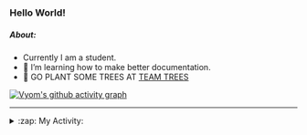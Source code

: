 ### Hello World!

##### About:
- Currently I am a student.
- 🌱 I’m learning how to make better documentation.
- 🌱 GO PLANT SOME TREES AT [TEAM TREES](https://teamtrees.org/)

[![Vyom's github activity graph](https://activity-graph.herokuapp.com/graph?username=Vyvy-vi)](https://github.com/ashutosh00710/github-readme-activity-graph)

---
<details>
  <summary>:zap: My Activity:</summary>
  
<!--START_SECTION:waka-->
![Code Time](http://img.shields.io/badge/Code%20Time-884%20hrs%2030%20mins-blue)

**I'm a Night 🦉** 

```text
🌞 Morning    93 commits     ██░░░░░░░░░░░░░░░░░░░░░░░   11.3% 
🌆 Daytime    221 commits    ██████░░░░░░░░░░░░░░░░░░░   26.85% 
🌃 Evening    279 commits    ████████░░░░░░░░░░░░░░░░░   33.9% 
🌙 Night      230 commits    ███████░░░░░░░░░░░░░░░░░░   27.95%

```
📅 **I'm Most Productive on Sunday** 

```text
Monday       123 commits    ███░░░░░░░░░░░░░░░░░░░░░░   14.95% 
Tuesday      126 commits    ███░░░░░░░░░░░░░░░░░░░░░░   15.31% 
Wednesday    104 commits    ███░░░░░░░░░░░░░░░░░░░░░░   12.64% 
Thursday     113 commits    ███░░░░░░░░░░░░░░░░░░░░░░   13.73% 
Friday       108 commits    ███░░░░░░░░░░░░░░░░░░░░░░   13.12% 
Saturday     79 commits     ██░░░░░░░░░░░░░░░░░░░░░░░   9.6% 
Sunday       170 commits    █████░░░░░░░░░░░░░░░░░░░░   20.66%

```


📊 **This Week I Spent My Time On** 

```text
🔥 Editors: 
VS Code                  6 hrs 20 mins       █████████████████████████   100.0%

🐱‍💻 Projects: 
CSF                      5 hrs 37 mins       ██████████████████████░░░   88.73% 
praise                   42 mins             ██░░░░░░░░░░░░░░░░░░░░░░░   11.27%

```


 Last Updated on 19/09/2022 01:34:59 UTC
<!--END_SECTION:waka-->
</details>
